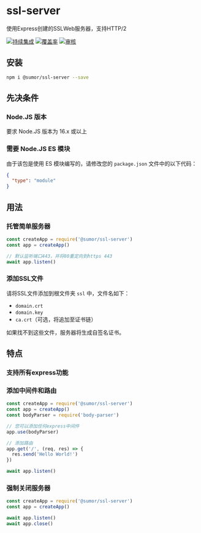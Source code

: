 # ssl-server

使用Express创建的SSLWeb服务器，支持HTTP/2

[![持续集成](https://github.com/sumor-cloud/ssl-server/actions/workflows/ci.yml/badge.svg)](https://github.com/sumor-cloud/ssl-server/actions/workflows/ci.yml)
[![覆盖率](https://github.com/sumor-cloud/ssl-server/actions/workflows/coverage.yml/badge.svg)](https://github.com/sumor-cloud/ssl-server/actions/workflows/coverage.yml)
[![审核](https://github.com/sumor-cloud/ssl-server/actions/workflows/audit.yml/badge.svg)](https://github.com/sumor-cloud/ssl-server/actions/workflows/audit.yml)

## 安装

```bash
npm i @sumor/ssl-server --save
```

## 先决条件

### Node.JS 版本

要求 Node.JS 版本为 16.x 或以上

### 需要 Node.JS ES 模块

由于该包是使用 ES 模块编写的，请修改您的 `package.json` 文件中的以下代码：

```json
{
  "type": "module"
}
```

## 用法

### 托管简单服务器

```javascript
const createApp = require('@sumor/ssl-server')
const app = createApp()

// 默认监听端口443，并将80重定向到https 443
await app.listen()
```

### 添加SSL文件

请将SSL文件添加到根文件夹 `ssl` 中，文件名如下：

- `domain.crt`
- `domain.key`
- `ca.crt`（可选，将追加至证书链）

如果找不到这些文件，服务器将生成自签名证书。

## 特点

### 支持所有express功能

### 添加中间件和路由

```javascript
const createApp = require('@sumor/ssl-server')
const app = createApp()
const bodyParser = require('body-parser')

// 您可以添加任何express中间件
app.use(bodyParser)

// 添加路由
app.get('/', (req, res) => {
  res.send('Hello World!')
})

await app.listen()
```

### 强制关闭服务器

```javascript
const createApp = require('@sumor/ssl-server')
const app = createApp()

await app.listen()
await app.close()
```
